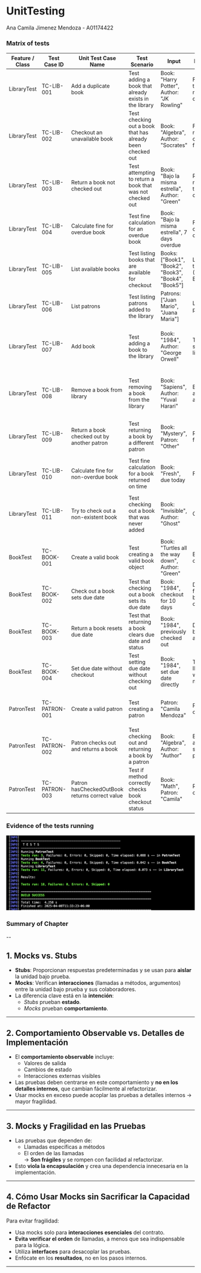 # UnitTesting
Ana Camila Jimenez Mendoza - A01174422

### Matrix of tests

| Feature / Class    | Test Case ID    | Unit Test Case Name                         | Test Scenario                                          | Input                                      | Expected Outcome                                               | Remarks                                                                                     |
|--------------------|-----------------|---------------------------------------------|--------------------------------------------------------|--------------------------------------------|----------------------------------------------------------------|---------------------------------------------------------------------------------------------|
| LibraryTest        | TC-LIB-001      | Add a duplicate book                        | Test adding a book that already exists in the library  | Book: "Harry Potter", Author: "JK Rowling" | First add returns true, second add returns false due to duplication | Tests book uniqueness in the library                                                            |
| LibraryTest        | TC-LIB-002      | Checkout an unavailable book                | Test checking out a book that has already been checked out | Book: "Algebra", Author: "Socrates"        | First checkout returns true, second checkout returns false        | Simulates a book that was already checked out by a patron                                        |
| LibraryTest        | TC-LIB-003      | Return a book not checked out               | Test attempting to return a book that was not checked out | Book: "Bajo la misma estrella", Author: "Green" | Return operation returns false due to the book not being checked out | Verifies that non-checked-out books cannot be returned                                         |
| LibraryTest        | TC-LIB-004      | Calculate fine for overdue book             | Test fine calculation for an overdue book              | Book: "Bajo la misma estrella", 7 days overdue | Fine of 5.00 is calculated for overdue book                       | Simulates overdue fine calculation based on due date                                            |
| LibraryTest        | TC-LIB-005      | List available books                        | Test listing books that are available for checkout     | Books: ["Book1", "Book2", "Book3", "Book4", "Book5"] | List contains only the available books (Book1, Book2, Book3)     | Verifies the proper listing of available books after some are checked out                        |
| LibraryTest        | TC-LIB-006      | List patrons                                | Test listing patrons added to the library              | Patrons: ["Juan Mario", "Juana Maria"]    | List contains both patrons                                        | Ensures that patrons are properly added and listed                                               |
| LibraryTest        | TC-LIB-007      | Add book                                    | Test adding a book to the library                      | Book: "1984", Author: "George Orwell"     | The book is added successfully to the library                      | Checks that the book is properly added to the list of available books                           |
| LibraryTest        | TC-LIB-008      | Remove a book from library                  | Test removing a book from the library                  | Book: "Sapiens", Author: "Yuval Harari"   | Book is removed and not found in available list                   | Ensures that books can be successfully removed from the library                                 |
| LibraryTest        | TC-LIB-009      | Return a book checked out by another patron | Test returning a book by a different patron            | Book: "Mystery", Patron: "Other"           | Return operation fails                                           | Confirms that only the patron who checked out the book can return it                           |
| LibraryTest        | TC-LIB-010      | Calculate fine for non-overdue book         | Test fine calculation for a book returned on time      | Book: "Fresh", due today                   | Fine is 0.0                                                     | Verifies that no fine is calculated if the book is not overdue                                 |
| LibraryTest        | TC-LIB-011      | Try to check out a non-existent book        | Test checking out a book that was never added          | Book: "Invisible", Author: "Ghost"         | Checkout fails                                                   | Confirms that only existing books in the library can be checked out                            |
| BookTest           | TC-BOOK-001     | Create a valid book                         | Test creating a valid book object                      | Book: "Turtles all the way down", Author: "Green" | Book object is created successfully                               | Verifies the creation of a book object with valid attributes                                     |
| BookTest           | TC-BOOK-002     | Check out a book sets due date              | Test that checking out a book sets its due date        | Book: "1984", checkout for 10 days         | Due date is 10 days from current date, book is marked as checked out | Ensures correct internal state and due date logic                                                  |
| BookTest           | TC-BOOK-003     | Return a book resets due date               | Test that returning a book clears due date and status  | Book: "1984", previously checked out       | Due date is null, book is marked as available                    | Ensures return logic resets all relevant book data                                               |
| BookTest           | TC-BOOK-004     | Set due date without checkout               | Test setting due date without checking out             | Book: "1984", set due date directly        | Throws IllegalStateException with correct message                | Validates defensive programming to avoid invalid state                                           |
| PatronTest         | TC-PATRON-001   | Create a valid patron                       | Test creating a patron                                 | Patron: "Camila Mendoza"                   | Patron object is created successfully                              | Ensures that a patron is created properly with a name                                            |
| PatronTest         | TC-PATRON-002   | Patron checks out and returns a book        | Test checking out and returning a book by a patron     | Book: "Algebra", Author: "Author"         | Book is checked out and returned successfully by the patron        | Verifies that a patron can check out and return books correctly                                  |
| PatronTest         | TC-PATRON-003   | Patron hasCheckedOutBook returns correct value | Test if method correctly checks book checkout status | Book: "Math", Patron: "Camila"             | Returns false before checkout, true after                        | Confirms proper book-tracking per patron                                                          |


### Evidence of the tests running

![Tests running](./TestsRunning.png)

### Summary of Chapter

--
## 1. Mocks vs. Stubs
- **Stubs**: Proporcionan respuestas predeterminadas y se usan para **aislar** la unidad bajo prueba.  
- **Mocks**: Verifican **interacciones** (llamadas a métodos, argumentos) entre la unidad bajo prueba y sus colaboradores.  
- La diferencia clave está en la **intención**:  
  - *Stubs* prueban **estado**.  
  - *Mocks* prueban **comportamiento**.

---

## 2. Comportamiento Observable vs. Detalles de Implementación
- El **comportamiento observable** incluye:
  - Valores de salida
  - Cambios de estado
  - Interacciones externas visibles
- Las pruebas deben centrarse en este comportamiento y **no en los detalles internos**, que cambian fácilmente al refactorizar.
- Usar mocks en exceso puede acoplar las pruebas a detalles internos → mayor fragilidad.

---

## 3. Mocks y Fragilidad en las Pruebas
- Las pruebas que dependen de:
  - Llamadas específicas a métodos
  - El orden de las llamadas  
  → **Son frágiles** y se rompen con facilidad al refactorizar.
- Esto **viola la encapsulación** y crea una dependencia innecesaria en la implementación.

---

## 4. Cómo Usar Mocks sin Sacrificar la Capacidad de Refactor
Para evitar fragilidad:
- Usa mocks solo para **interacciones esenciales** del contrato.
- **Evita verificar el orden** de llamadas, a menos que sea indispensable para la lógica.
- Utiliza **interfaces** para desacoplar las pruebas.
- Enfócate en los **resultados**, no en los pasos internos.

---